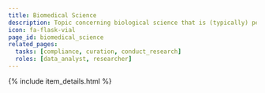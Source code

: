 ```yaml
---
title: Biomedical Science
description: Topic concerning biological science that is (typically) performed in the context of medicine. [See also](http://edamontology.org/topic_3344)
icon: fa-flask-vial
page_id: biomedical_science
related_pages: 
  tasks: [compliance, curation, conduct_research]
  roles: [data_analyst, researcher]
---
```

{% include item_details.html %}
